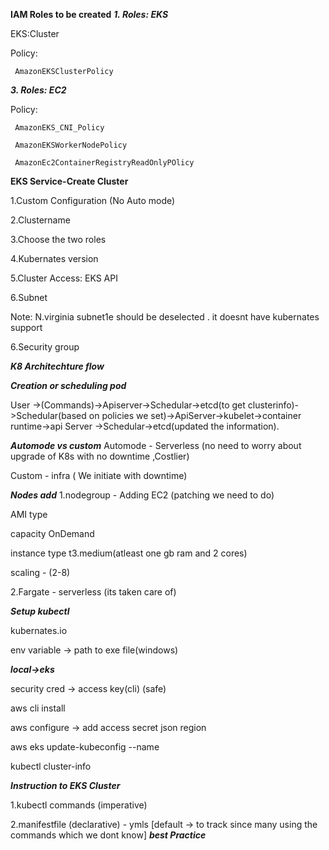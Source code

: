 **IAM Roles to be created**
***1. Roles: EKS***
   
   EKS:Cluster
   
   Policy:
   
     AmazonEKSClusterPolicy
   
***3. Roles: EC2***
   
   Policy:
   
     AmazonEKS_CNI_Policy
   
     AmazonEKSWorkerNodePolicy
   
     AmazonEc2ContainerRegistryReadOnlyPOlicy

**EKS Service-Create Cluster**

1.Custom Configuration (No Auto mode)

2.Clustername

3.Choose the two roles

4.Kubernates version

5.Cluster Access: EKS API

6.Subnet 

  Note: N.virginia subnet1e should be deselected . it doesnt have kubernates support
  
6.Security group


***K8 Architechture flow***

***Creation or scheduling pod***

User ->(Commands)->Apiserver->Schedular->etcd(to get clusterinfo)->Schedular(based on policies we set)->ApiServer->kubelet->container runtime->api Server ->Schedular->etcd(updated the information).


***Automode vs custom***
Automode - Serverless (no need to worry about upgrade of K8s with no downtime ,Costlier)

Custom - infra ( We initiate with downtime)


***Nodes add***
1.nodegroup - Adding EC2 (patching we need to do)

   AMI type

   capacity OnDemand

   instance type t3.medium(atleast one gb ram and 2 cores)
   
   scaling - (2-8)

2.Fargate - serverless (its taken care of)


***Setup kubectl***

kubernates.io

env variable -> path to exe file(windows)


***local->eks***

security cred -> access key(cli) (safe)

aws cli install

aws configure -> add access secret json region

aws eks update-kubeconfig --name <name of cluster>

kubectl cluster-info

***Instruction to EKS Cluster***

1.kubectl commands (imperative) 

2.manifestfile (declarative) - ymls [default -> to track since many using the commands which we dont know] ***best Practice***










   
   
